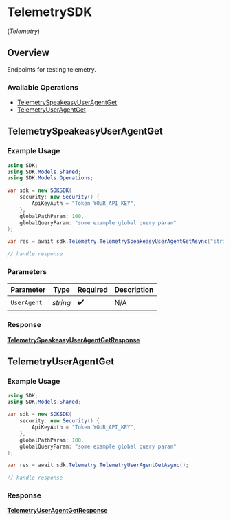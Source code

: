# TelemetrySDK
(*Telemetry*)

## Overview

Endpoints for testing telemetry.

### Available Operations

* [TelemetrySpeakeasyUserAgentGet](#telemetryspeakeasyuseragentget)
* [TelemetryUserAgentGet](#telemetryuseragentget)

## TelemetrySpeakeasyUserAgentGet

### Example Usage

```csharp
using SDK;
using SDK.Models.Shared;
using SDK.Models.Operations;

var sdk = new SDKSDK(
    security: new Security() {
        ApiKeyAuth = "Token YOUR_API_KEY",
    },
    globalPathParam: 100,
    globalQueryParam: "some example global query param"
);

var res = await sdk.Telemetry.TelemetrySpeakeasyUserAgentGetAsync("string");

// handle response
```

### Parameters

| Parameter          | Type               | Required           | Description        |
| ------------------ | ------------------ | ------------------ | ------------------ |
| `UserAgent`        | *string*           | :heavy_check_mark: | N/A                |


### Response

**[TelemetrySpeakeasyUserAgentGetResponse](../../models/operations/TelemetrySpeakeasyUserAgentGetResponse.md)**


## TelemetryUserAgentGet

### Example Usage

```csharp
using SDK;
using SDK.Models.Shared;

var sdk = new SDKSDK(
    security: new Security() {
        ApiKeyAuth = "Token YOUR_API_KEY",
    },
    globalPathParam: 100,
    globalQueryParam: "some example global query param"
);

var res = await sdk.Telemetry.TelemetryUserAgentGetAsync();

// handle response
```


### Response

**[TelemetryUserAgentGetResponse](../../models/operations/TelemetryUserAgentGetResponse.md)**

